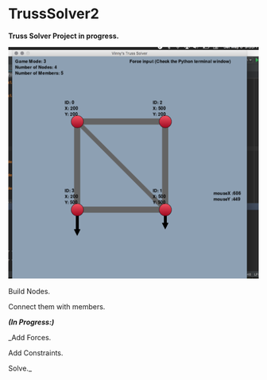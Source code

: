 # TrussSolver2
**Truss Solver Project in progress.**

![alt text](screenshot.png)
 
Build Nodes. 

Connect them with members. 

**_(In Progress:)_**

_Add Forces.

Add Constraints.

Solve._
